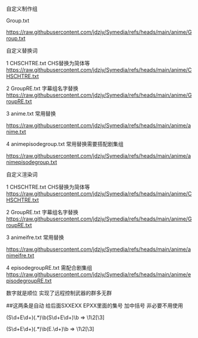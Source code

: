 自定义制作组

Group.txt 

https://raw.githubusercontent.com/jdzjy/Symedia/refs/heads/main/anime/Group.txt

自定义替换词

1 CHSCHTRE.txt CHS替换为简体等 https://raw.githubusercontent.com/jdzjy/Symedia/refs/heads/main/anime/CHSCHTRE.txt

2 GroupRE.txt 字幕组名字替换 https://raw.githubusercontent.com/jdzjy/Symedia/refs/heads/main/anime/GroupRE.txt

3 anime.txt 常用替换

https://raw.githubusercontent.com/jdzjy/Symedia/refs/heads/main/anime/anime.txt

4 animepisodegroup.txt 常用替换需要搭配剧集组

https://raw.githubusercontent.com/jdzjy/Symedia/refs/heads/main/anime/animepisodegroup.txt

自定义渲染词

1 CHSCHTRE.txt CHS替换为简体等 https://raw.githubusercontent.com/jdzjy/Symedia/refs/heads/main/anime/CHSCHTRE.txt

2 GroupRE.txt 字幕组名字替换 https://raw.githubusercontent.com/jdzjy/Symedia/refs/heads/main/anime/GroupRE.txt

3 animeifre.txt 常用替换 

https://raw.githubusercontent.com/jdzjy/Symedia/refs/heads/main/anime/animeifre.txt

4 episodegroupRE.txt 需配合剧集组 https://raw.githubusercontent.com/jdzjy/Symedia/refs/heads/main/anime/episodegroupRE.txt

数字就是顺位 实现了远程控制武器的群多无群


##这两条是自动 给后面SXXEXX EPXX里面的集号 加中括号 非必要不用使用


(S\d+E\d+)(.*)\b(S\d+E\d+)\b => \1\2[\3]


(S\d+E\d+)(.*)\b(E.\d+)\b => \1\2[\3]

